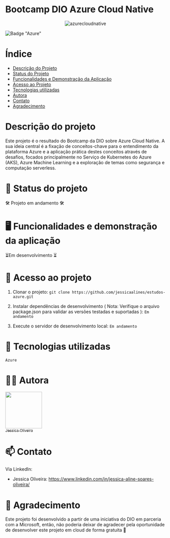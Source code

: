 # Bootcamp DIO Azure Cloud Native

<p align="center">
  <img src="https://assets.dio.me/NH2z-7fj2X4Emz6MdMBMay-QjoZsk6oik-AtdxOPMIc/f:webp/q:80/w:480/L3RyYWNrcy9kNzNlZTNlMy00MWExLTRiOTAtYmZkZi1mOGZhYjQzMmE1MDAucG5n" alt="azurecloudnative">
</p>

![Badge "Azure"](https://img.shields.io/badge/azure-0474c4)



# Índice

* [Descrição do Projeto](#descrição-do-projeto)  
* [Status do Projeto](#status-do-projeto)       
* [Funcionalidades e Demonstração da Aplicação](#funcionalidades-e-demonstração-da-aplicação) 
* [Acesso ao Projeto](#acesso-ao-projeto)         
* [Tecnologias utilizadas](#tecnologias-utilizadas)
* [Autora](#autora)
* [Contato](#contato)
* [Agradecimento](#agradecimento)

  

# Descrição do projeto
Este projeto é o resultado do Bootcamp da DIO sobre Azure Cloud Native. A sua ideia central é a fixação de conceitos-chave para o entendimento da plataforma Azure e a aplicação prática destes conceitos através de desafios, focados principalmente no Serviço de Kubernetes do Azure (AKS), Azure Machine Learning e a exploração de temas como segurança e computação serverless.



# 📌 Status do projeto

🛠️ Projeto em andamento 🛠️



# 🖥️ Funcionalidades e demonstração da aplicação

⏳Em desenvolvimento ⏳



# 📂 Acesso ao projeto

 1. Clonar o projeto: 
```git clone https://github.com/jessicaalines/estudos-azure.git```

 2. Instalar dependências de desenvolvimento ( Nota: Verifique o arquivo package.json para validar as versões testadas e suportadas ):
```Em andamento```

 3. Execute o servidor de desenvolvimento local: 
```Em andamento```



# 🤖 Tecnologias utilizadas

``` Azure ```



# 👩‍💻 Autora

[<img loading="lazy" src="https://avatars.githubusercontent.com/u/97490698?v=4" width=115><br><sub>Jessica Oliveira</sub>](https://github.com/jessicaalines) 



# 📫 Contato

Via LinkedIn:

* Jessica Oliveira: https://www.linkedin.com/in/jessica-aline-soares-oliveira/

  

# 💜 Agradecimento

Este projeto foi desenvolvido a partir de uma iniciativa do DIO em parceria com a Microsoft, então, não poderia deixar de agradecer pela oportunidade de desenvolver este projeto em cloud de forma gratuita 🫶
